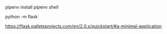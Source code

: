 pipenv install
pipenv shell

python -m flask

https://flask.palletsprojects.com/en/2.0.x/quickstart/#a-minimal-application